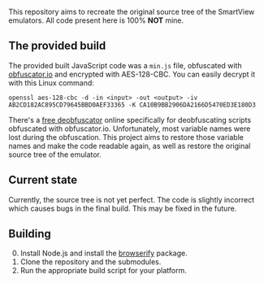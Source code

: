 This repository aims to recreate the original source tree of the SmartView emulators. All code present here is 100% **NOT** mine.

## The provided build
The provided built JavaScript code was a `min.js` file, obfuscated with [obfuscator.io](https://obfuscator.io) and encrypted with AES-128-CBC. You can easily decrypt it with this Linux command:
```
openssl aes-128-cbc -d -in <input> -out <output> -iv AB2CD182AC895CD79645BBD0AEF33365 -K CA10B9BB2906DA2166D5470ED3E180D3
```
There's a [free deobfuscator](https://obf-io.deobfuscate.io/) online specifically for deobfuscating scripts obfuscated with obfuscator.io.
Unfortunately, most variable names were lost during the obfuscation. This project aims to restore those variable names and make the code readable again, as well as restore the original source tree of the emulator.

## Current state
Currently, the source tree is not yet perfect. The code is slightly incorrect which causes bugs in the final build. This may be fixed in the future.

## Building
0. Install Node.js and install the [browserify](https://www.npmjs.com/package/browserify) package.
1. Clone the repository and the submodules.
2. Run the appropriate build script for your platform.
